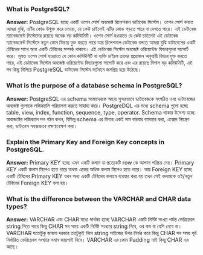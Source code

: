 ### What is PostgreSQL?
**Answer:** PostgreSQL হচ্ছে একটি ওপেন সোর্স অবজেক্ট রিলেশনাল ডাটাবেজ সিস্টেম। ওপেন সোর্স বলতে আমরা বুঝি, এটির কোড উন্মুক্ত করে দেওয়া, যে কেউ চাইলেই এটির কোড পড়তে পারে বা দেখতে পারে। এই ডেটাবেজ ম্যানেজমেন্ট সিস্টেমের রয়েছে অনেক বড় কমিউনিটি। ওপেন সোর্স হওয়াতে যে কেউ চাইলেই এই ডেটাবেজ ম্যানেজমেন্ট সিস্টেমে নতুন কোন ফিচার যুক্ত করতে পারে আর রিলেশনাল ডেটাবেজ বলতে আমরা বুঝি ডাটাবেসের একটি টেবিলের সাথে অন্য একটি টেবিলের সম্পর্ক থাকবে। এই ডেটাবেজ সিস্টেম অবজেক্ট ওরিয়েন্টেড ফিচারগুলো সাপোর্ট করে। মূলত ওপেন সোর্স হওয়াতে যে কোন কমিউনিটি বা ব্যক্তি চাইলে তাদের প্রয়োজন অনুযায়ী ফিচার যুক্ত করতে পারে, এই ডেটাবেজ সিস্টেম অবজেক্ট ওরিয়েন্টেড ফিচারগুলো সাপোর্ট করে এবং এর রয়েছে বিশাল বড় কমিউনিটি, এই সব কিছু মিলিয়ে PostgreSQL ডাটাবেজ সিস্টেম বর্তমানে জনপ্রিয় হয়ে উঠেছে।

### What is the purpose of a database schema in PostgreSQL?
**Answer:** PostgreSQL এর schema আমাদেরকে আরো সুন্দরভাবে ডাটাবেজকে সংগঠিত এবং ডাটাবেজের অবজেক্ট গুলোকে লজিক্যালি পরিচালনা করতে সাহায্য করে। PostgreDQL এর মধ্যে schema গুলো হচ্ছে table, view, index, function, sequence, type, operator. Schema থাকার উদ্দেশ্য হচ্ছে অবজেক্টের লজিক্যাল দল গঠন কথন, বিভিন্ন schema এর ভিতর একই নাম বারবার ব্যাবহার করা,  এক্সেস নিয়ন্ত্রণ করা, ডাটাবেস সহজভাবে রক্ষণাবেক্ষণ করা।

### Explain the Primary Key and Foreign Key concepts in PostgreSQL.
**Answer:** Primary KEY হচ্ছে এমন একটি কলাম যা প্রত্যেকটি row কে আলাদা পরিচয় দেয়। Primary KEY একটি কলাম মিলেও হতে পারে অথবা একের অধিক কলাম মিলেও হতে পারে। আর Foreign KEY হচ্ছে একটি টেবিলের Primary KEY যখন অন্য একটি টেবিলের কলামে ব্যবহার করা হয় তখন সেই কলামকে ওই/নতুন টেবিলের Foreign KEY বলা হয়।

### What is the difference between the VARCHAR and CHAR data types?
**Answer:** VARCHAR এবং CHAR মধ্যে পার্থক্য হচ্ছে VARCHAR একটি নির্দিষ্ট সংখ্যা পর্যন্ত ভেরিয়েবল string নিতে পারে কিন্তু CHAR সব সময় একটি নির্দিষ্ট সংখ্যার string নিবে, ওর কম বা বেশি নেবে না। VARCHAR যতোটুকু জায়গা দরকার ততটুকুই নিবে string সাইজের উপর নির্ভর করে কিন্তু CHAR সব সময় পূর্ব নির্ধারিত ভেরিয়েবল সংখ্যার  সমান জায়গাই নিবে। VARCHAR এর কোন Padding নাই কিন্তু CHAR এর আছে।

